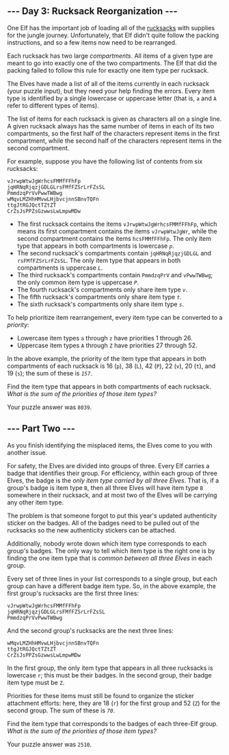 <article class="day-desc"><h2>--- Day 3: Rucksack Reorganization ---</h2><p>One Elf has the important job of loading all of the <a href="https://en.wikipedia.org/wiki/Rucksack" target="_blank">rucksacks</a> with supplies for the <span title="Where there's jungle, there's hijinxs.">jungle</span> journey. Unfortunately, that Elf didn't quite follow the packing instructions, and so a few items now need to be rearranged.</p>
<p>Each rucksack has two large <em>compartments</em>. All items of a given type are meant to go into exactly one of the two compartments. The Elf that did the packing failed to follow this rule for exactly one item type per rucksack.</p>
<p>The Elves have made a list of all of the items currently in each rucksack (your puzzle input), but they need your help finding the errors. Every item type is identified by a single lowercase or uppercase letter (that is, <code>a</code> and <code>A</code> refer to different types of items).</p>
<p>The list of items for each rucksack is given as characters all on a single line. A given rucksack always has the same number of items in each of its two compartments, so the first half of the characters represent items in the first compartment, while the second half of the characters represent items in the second compartment.</p>
<p>For example, suppose you have the following list of contents from six rucksacks:</p>
<pre><code>vJrwpWtwJgWrhcsFMMfFFhFp
jqHRNqRjqzjGDLGLrsFMfFZSrLrFZsSL
PmmdzqPrVvPwwTWBwg
wMqvLMZHhHMvwLHjbvcjnnSBnvTQFn
ttgJtRGJQctTZtZT
CrZsJsPPZsGzwwsLwLmpwMDw
</code></pre>
<ul>
<li>The first rucksack contains the items <code>vJrwpWtwJgWrhcsFMMfFFhFp</code>, which means its first compartment contains the items <code>vJrwpWtwJgWr</code>, while the second compartment contains the items <code>hcsFMMfFFhFp</code>. The only item type that appears in both compartments is lowercase <code><em>p</em></code>.</li>
<li>The second rucksack's compartments contain <code>jqHRNqRjqzjGDLGL</code> and <code>rsFMfFZSrLrFZsSL</code>. The only item type that appears in both compartments is uppercase <code><em>L</em></code>.</li>
<li>The third rucksack's compartments contain <code>PmmdzqPrV</code> and <code>vPwwTWBwg</code>; the only common item type is uppercase <code><em>P</em></code>.</li>
<li>The fourth rucksack's compartments only share item type <code><em>v</em></code>.</li>
<li>The fifth rucksack's compartments only share item type <code><em>t</em></code>.</li>
<li>The sixth rucksack's compartments only share item type <code><em>s</em></code>.</li>
</ul>
<p>To help prioritize item rearrangement, every item type can be converted to a <em>priority</em>:</p>
<ul>
<li>Lowercase item types <code>a</code> through <code>z</code> have priorities 1 through 26.</li>
<li>Uppercase item types <code>A</code> through <code>Z</code> have priorities 27 through 52.</li>
</ul>
<p>In the above example, the priority of the item type that appears in both compartments of each rucksack is 16 (<code>p</code>), 38 (<code>L</code>), 42 (<code>P</code>), 22 (<code>v</code>), 20 (<code>t</code>), and 19 (<code>s</code>); the sum of these is <code><em>157</em></code>.</p>
<p>Find the item type that appears in both compartments of each rucksack. <em>What is the sum of the priorities of those item types?</em></p>
</article><p>Your puzzle answer was <code>8039</code>.</p><article class="day-desc"><h2 id="part2">--- Part Two ---</h2><p>As you finish identifying the misplaced items, the Elves come to you with another issue.</p>
<p>For safety, the Elves are divided into groups of three. Every Elf carries a badge that identifies their group. For efficiency, within each group of three Elves, the badge is the <em>only item type carried by all three Elves</em>. That is, if a group's badge is item type <code>B</code>, then all three Elves will have item type <code>B</code> somewhere in their rucksack, and at most two of the Elves will be carrying any other item type.</p>
<p>The problem is that someone forgot to put this year's updated authenticity sticker on the badges. All of the badges need to be pulled out of the rucksacks so the new authenticity stickers can be attached.</p>
<p>Additionally, nobody wrote down which item type corresponds to each group's badges. The only way to tell which item type is the right one is by finding the one item type that is <em>common between all three Elves</em> in each group.</p>
<p>Every set of three lines in your list corresponds to a single group, but each group can have a different badge item type. So, in the above example, the first group's rucksacks are the first three lines:</p>
<pre><code>vJrwpWtwJgWrhcsFMMfFFhFp
jqHRNqRjqzjGDLGLrsFMfFZSrLrFZsSL
PmmdzqPrVvPwwTWBwg
</code></pre>
<p>And the second group's rucksacks are the next three lines:</p>
<pre><code>wMqvLMZHhHMvwLHjbvcjnnSBnvTQFn
ttgJtRGJQctTZtZT
CrZsJsPPZsGzwwsLwLmpwMDw
</code></pre>
<p>In the first group, the only item type that appears in all three rucksacks is lowercase <code>r</code>; this must be their badges. In the second group, their badge item type must be <code>Z</code>.</p>
<p>Priorities for these items must still be found to organize the sticker attachment efforts: here, they are 18 (<code>r</code>) for the first group and 52 (<code>Z</code>) for the second group. The sum of these is <code><em>70</em></code>.</p>
<p>Find the item type that corresponds to the badges of each three-Elf group. <em>What is the sum of the priorities of those item types?</em></p>
</article><p>Your puzzle answer was <code>2510</code>.</p>